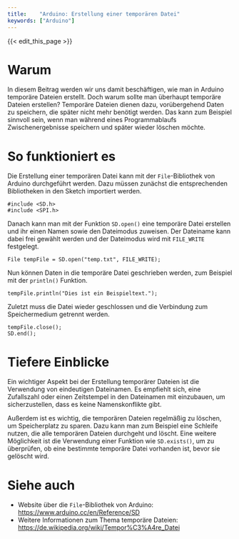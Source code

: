 ```yaml
---
title:    "Arduino: Erstellung einer temporären Datei"
keywords: ["Arduino"]
---
```


{{< edit_this_page >}}

# Warum

In diesem Beitrag werden wir uns damit beschäftigen, wie man in Arduino temporäre Dateien erstellt. Doch warum sollte man überhaupt temporäre Dateien erstellen? Temporäre Dateien dienen dazu, vorübergehend Daten zu speichern, die später nicht mehr benötigt werden. Das kann zum Beispiel sinnvoll sein, wenn man während eines Programmablaufs Zwischenergebnisse speichern und später wieder löschen möchte.

# So funktioniert es

Die Erstellung einer temporären Datei kann mit der `File`-Bibliothek von Arduino durchgeführt werden. Dazu müssen zunächst die entsprechenden Bibliotheken in den Sketch importiert werden.

```Arduino
#include <SD.h>
#include <SPI.h>
```

Danach kann man mit der Funktion `SD.open()` eine temporäre Datei erstellen und ihr einen Namen sowie den Dateimodus zuweisen. Der Dateiname kann dabei frei gewählt werden und der Dateimodus wird mit `FILE_WRITE` festgelegt.

```Arduino
File tempFile = SD.open("temp.txt", FILE_WRITE);
```

Nun können Daten in die temporäre Datei geschrieben werden, zum Beispiel mit der `println()` Funktion.

```Arduino
tempFile.println("Dies ist ein Beispieltext.");
```

Zuletzt muss die Datei wieder geschlossen und die Verbindung zum Speichermedium getrennt werden.

```Arduino
tempFile.close();
SD.end();
```

# Tiefere Einblicke

Ein wichtiger Aspekt bei der Erstellung temporärer Dateien ist die Verwendung von eindeutigen Dateinamen. Es empfiehlt sich, eine Zufallszahl oder einen Zeitstempel in den Dateinamen mit einzubauen, um sicherzustellen, dass es keine Namenskonflikte gibt.

Außerdem ist es wichtig, die temporären Dateien regelmäßig zu löschen, um Speicherplatz zu sparen. Dazu kann man zum Beispiel eine Schleife nutzen, die alle temporären Dateien durchgeht und löscht. Eine weitere Möglichkeit ist die Verwendung einer Funktion wie `SD.exists()`, um zu überprüfen, ob eine bestimmte temporäre Datei vorhanden ist, bevor sie gelöscht wird.

# Siehe auch

- Website über die `File`-Bibliothek von Arduino: https://www.arduino.cc/en/Reference/SD
- Weitere Informationen zum Thema temporäre Dateien: https://de.wikipedia.org/wiki/Tempor%C3%A4re_Datei